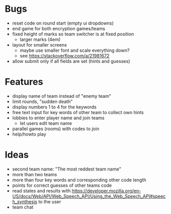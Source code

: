 Bugs
====

- reset code on round start (empty ui dropdowns)
- end game for both encryption games/teams
- fixed height of marks so team switcher is at fixed position
    - larger marks (4em)
- layout for smaller screens
    - maybe use smaller font and scale everything down?
    - see https://stackoverflow.com/a/21981672
- allow submit only if all fields are set (hints and guesses)

Features
========

- display name of team instead of "enemy team"
- limit rounds, "sudden death"
- display numbers 1 to 4 for the keywords
- free text input for key words of other team to collect own hints
- lobbies to enter player name and join teams
    - let users edit team name
- parallel games (rooms) with codes to join
- help/howto play

Ideas
=====

- second team name: "The most reddest team name"
- more than two teams
- more than four key words and corresponding other code length
- points for correct guesses of other teams code
- read states and results with https://developer.mozilla.org/en-US/docs/Web/API/Web_Speech_API/Using_the_Web_Speech_API#speech_synthesis to the user
- team chat
